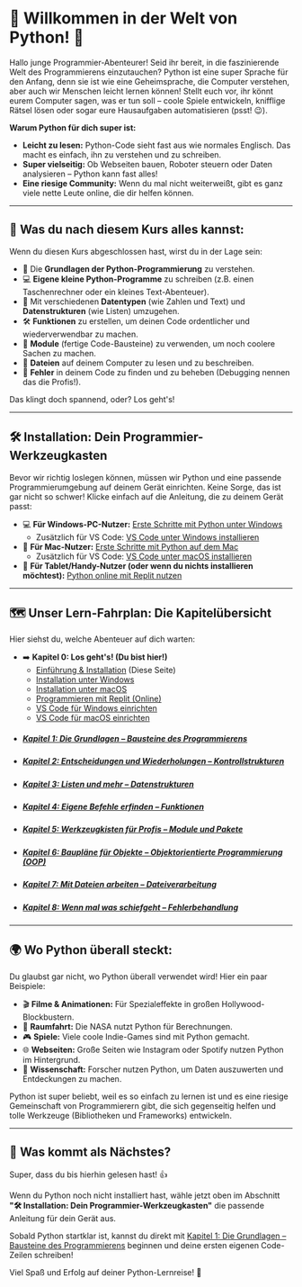 # 🐍 Willkommen in der Welt von Python! 🎉

Hallo junge Programmier-Abenteurer! Seid ihr bereit, in die faszinierende Welt des Programmierens einzutauchen? Python ist eine super Sprache für den Anfang, denn sie ist wie eine Geheimsprache, die Computer verstehen, aber auch wir Menschen leicht lernen können! Stellt euch vor, ihr könnt eurem Computer sagen, was er tun soll – coole Spiele entwickeln, knifflige Rätsel lösen oder sogar eure Hausaufgaben automatisieren (psst! 😉).

**Warum Python für dich super ist:**

*   **Leicht zu lesen:** Python-Code sieht fast aus wie normales Englisch. Das macht es einfach, ihn zu verstehen und zu schreiben.
*   **Super vielseitig:** Ob Webseiten bauen, Roboter steuern oder Daten analysieren – Python kann fast alles!
*   **Eine riesige Community:** Wenn du mal nicht weiterweißt, gibt es ganz viele nette Leute online, die dir helfen können.

---

## 🚀 Was du nach diesem Kurs alles kannst:

Wenn du diesen Kurs abgeschlossen hast, wirst du in der Lage sein:

*   🧠 Die **Grundlagen der Python-Programmierung** zu verstehen.
*   💻 **Eigene kleine Python-Programme** zu schreiben (z.B. einen Taschenrechner oder ein kleines Text-Abenteuer).
*   🔢 Mit verschiedenen **Datentypen** (wie Zahlen und Text) und **Datenstrukturen** (wie Listen) umzugehen.
*   🛠️ **Funktionen** zu erstellen, um deinen Code ordentlicher und wiederverwendbar zu machen.
*   🧩 **Module** (fertige Code-Bausteine) zu verwenden, um noch coolere Sachen zu machen.
*   📁 **Dateien** auf deinem Computer zu lesen und zu beschreiben.
*   🐞 **Fehler** in deinem Code zu finden und zu beheben (Debugging nennen das die Profis!).

Das klingt doch spannend, oder? Los geht's!

---

## 🛠️ Installation: Dein Programmier-Werkzeugkasten

Bevor wir richtig loslegen können, müssen wir Python und eine passende Programmierumgebung auf deinem Gerät einrichten. Keine Sorge, das ist gar nicht so schwer! Klicke einfach auf die Anleitung, die zu deinem Gerät passt:

*   💻 **Für Windows-PC-Nutzer:** [Erste Schritte mit Python unter Windows](Erste_Schritte_Win_PC.md)
    *   Zusätzlich für VS Code: [VS Code unter Windows installieren](Installation_VSCode_Win.md)
*   🍏 **Für Mac-Nutzer:** [Erste Schritte mit Python auf dem Mac](Erste_Schritte_Mac.md)
    *   Zusätzlich für VS Code: [VS Code unter macOS installieren](Installation_VSCode_Mac.md)
*   📱 **Für Tablet/Handy-Nutzer (oder wenn du nichts installieren möchtest):** [Python online mit Replit nutzen](Erste_Schritte_Mobile_Replit.md)

---

## 🗺️ Unser Lern-Fahrplan: Die Kapitelübersicht

Hier siehst du, welche Abenteuer auf dich warten:

*   ➡️ **Kapitel 0: Los geht's! (Du bist hier!)**
    *   [Einführung & Installation](Anfang_Lese_Mich.md) (Diese Seite)
    *   [Installation unter Windows](Erste_Schritte_Win_PC.md)
    *   [Installation unter macOS](Erste_Schritte_Mac.md)
    *   [Programmieren mit Replit (Online)](Erste_Schritte_Mobile_Replit.md)
    *   [VS Code für Windows einrichten](Installation_VSCode_Win.md)
    *   [VS Code für macOS einrichten](Installation_VSCode_Mac.md)
*   ##### [Kapitel 1: Die Grundlagen – Bausteine des Programmierens](../Kapitel_1/Kapitel_1.md)
*   ##### [Kapitel 2: Entscheidungen und Wiederholungen – Kontrollstrukturen](../Kapitel_2/Kapitel_2.md)
*   ##### [Kapitel 3: Listen und mehr – Datenstrukturen](../Kapitel_3/Kapitel_3.md)
*   ##### [Kapitel 4: Eigene Befehle erfinden – Funktionen](../Kapitel_4/Kapitel_4.md)
*   ##### [Kapitel 5: Werkzeugkisten für Profis – Module und Pakete](../Kapitel_5/Kapitel_5.md)
*   ##### [Kapitel 6: Baupläne für Objekte – Objektorientierte Programmierung (OOP)](../Kapitel_6/Kapitel_6.md)
*   ##### [Kapitel 7: Mit Dateien arbeiten – Dateiverarbeitung](../Kapitel_7/Kapitel_7.md)
*   ##### [Kapitel 8: Wenn mal was schiefgeht – Fehlerbehandlung](../Kapitel_8/Kapitel_8.md)

---

## 🌍 Wo Python überall steckt:

Du glaubst gar nicht, wo Python überall verwendet wird! Hier ein paar Beispiele:

*   🎬 **Filme & Animationen:** Für Spezialeffekte in großen Hollywood-Blockbustern.
*   🚀 **Raumfahrt:** Die NASA nutzt Python für Berechnungen.
*   🎮 **Spiele:** Viele coole Indie-Games sind mit Python gemacht.
*   🌐 **Webseiten:** Große Seiten wie Instagram oder Spotify nutzen Python im Hintergrund.
*   🔬 **Wissenschaft:** Forscher nutzen Python, um Daten auszuwerten und Entdeckungen zu machen.

Python ist super beliebt, weil es so einfach zu lernen ist und es eine riesige Gemeinschaft von Programmierern gibt, die sich gegenseitig helfen und tolle Werkzeuge (Bibliotheken und Frameworks) entwickeln.

---

## 🤔 Was kommt als Nächstes?

Super, dass du bis hierhin gelesen hast! 👍

Wenn du Python noch nicht installiert hast, wähle jetzt oben im Abschnitt **"🛠️ Installation: Dein Programmier-Werkzeugkasten"** die passende Anleitung für dein Gerät aus.

Sobald Python startklar ist, kannst du direkt mit [Kapitel 1: Die Grundlagen – Bausteine des Programmierens](../Kapitel_1/Kapitel_1.md) beginnen und deine ersten eigenen Code-Zeilen schreiben!

Viel Spaß und Erfolg auf deiner Python-Lernreise! 🎈
